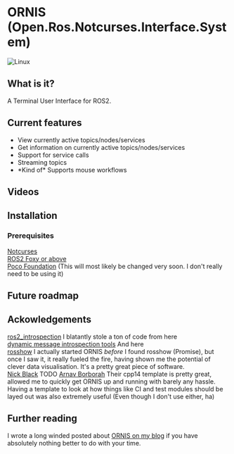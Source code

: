 # ORNIS (Open.Ros.Notcurses.Interface.System)


![Linux](https://img.shields.io/badge/-Linux-grey?logo=linux)
<!-- [![Travis Build Status](https://travis-ci.org/arnavb/cpp14-project-template.svg?branch=master)](https://travis-ci.org/arnavb/cpp14-project-template) -->
<!-- [![Appveyor Build Status](https://ci.appveyor.com/api/projects/status/qvt257817g7c66m9/branch/master?svg=true)](https://ci.appveyor.com/project/arnavb/cpp14-project-template/branch/master) -->
<!-- [![Coverity Scan Build Status](https://scan.coverity.com/projects/15312/badge.svg)](https://scan.coverity.com/projects/arnavb-cpp14-project-template) -->
<!-- [![codecov](https://codecov.io/gh/arnavb/cpp14-project-template/branch/master/graph/badge.svg)](https://codecov.io/gh/arnavb/cpp14-project-template) -->
<!-- [![Codacy Badge](https://api.codacy.com/project/badge/Grade/1c76469660ca411fa1f92ce0ef0c5cd3)](https://www.codacy.com/app/arnavb/cpp14-project-template?utm_source=github.com&amp;utm_medium=referral&amp;utm_content=arnavb/cpp14-project-template&amp;utm_campaign=Badge_Grade) -->
<!-- [![Documentation](https://codedocs.xyz/arnavb/cpp14-project-template.svg)](https://codedocs.xyz/arnavb/cpp14-project-template/) -->



## What is it?

A Terminal User Interface for ROS2. 

## Current features
* View currently active topics/nodes/services
* Get information on currently active topics/nodes/services
* Support for service calls
* Streaming topics
* \*Kind of\* Supports mouse workflows

## Videos

## Installation
### Prerequisites
[Notcurses](https://github.com/dankamongmen/notcurses) \
[ROS2 Foxy or above](https://docs.ros.org/en/foxy/index.html) \
[Poco Foundation](https://pocoproject.org/) (This will most likely be changed very soon. I don't really need to be using it)

## Future roadmap


## Ackowledgements
[ros2_introspection](https://github.com/facontidavide/ros2_introspection) I blatantly stole a ton of code from here \
[dynamic message introspection tools](https://github.com/osrf/dynamic_message_introspection) And here \
[rosshow](https://github.com/dheera/rosshow) I actually started ORNIS _before_ I found rosshow (Promise), but once I saw it, it really fueled the fire, having shown me the potential of clever data visualisation. It's a pretty great piece of software. \
[Nick Black](https://github.com/dankamongmen) TODO
[Arnav Borborah](https://github.com/arnavb/cpp14-project-template) Their cpp14 template is pretty great, allowed me to quickly get ORNIS up and running with barely any hassle. Having a template to look at how things like CI and test modules should be layed out was also extremely useful (Even though I don't use either, ha)

## Further reading
I wrote a long winded posted about [ORNIS on my blog](juraph.com/ornis/introducing_ornis) if you have absolutely nothing better to do with your time. 


<!-- ### Building the Code -->

<!-- #### Prerequisites -->
<!-- The following tools must be preinstalled before using this template: -->
<!-- - [`CMake`](https://cmake.org/install/) (At least v3.1): For building the code. -->
<!-- - [`Doxygen`](https://www.stack.nl/~dimitri/doxygen/manual/install.html): For generating documentation. -->


<!-- The documentation for this project (sample code and usage of this project) is hosted on [codedocs.xyz](https://codedocs.xyz/arnavb/cpp14-project-template/index.html). -->

<!-- Documentation about build targets, CMake options, the directory structure used, and documentation are all available in the link above. -->

<!-- ## License -->

<!-- ![CC0](http://i.creativecommons.org/p/zero/1.0/88x31.png) -->

<!-- To the extent possible under law, [Arnav Borborah](https://github.com/arnavb/cpp14-project-template) has waived all copyright and related or neighboring rights to C++14 Project Template. This work is published from: United States. -->

<!-- The above basically means that while you do not have to give me attribution for this template, it would be gladly appreciated! -->

